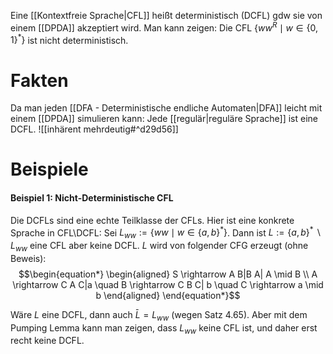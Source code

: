 Eine [[Kontextfreie Sprache|CFL]] heißt deterministisch (DCFL) gdw sie von einem [[DPDA]] akzeptiert wird.
	Man kann zeigen: Die CFL $\left\{w w^R \mid w \in\{0,1\}^*\right\}$ ist nicht deterministisch.


# Fakten
Da man jeden [[DFA - Deterministische endliche Automaten|DFA]] leicht mit einem [[DPDA]] simulieren kann:
	Jede [[regulär|reguläre Sprache]] ist eine DCFL.
![[inhärent mehrdeutig#^d29d56]]



# Beispiele
#### Beispiel 1: Nicht-Deterministische CFL
Die DCFLs sind eine echte Teilklasse der CFLs.
Hier ist eine konkrete Sprache in CFL\\DCFL:
Sei $L_{w w}:=\left\{w w \mid w \in\{a, b\}^*\right\}$.
Dann ist $L:=\{a, b\}^* \backslash L_{w w}$ eine CFL aber keine DCFL.
	$L$ wird von folgender CFG erzeugt (ohne Beweis):
$$\begin{equation*}
\begin{aligned}
S \rightarrow A B|B A| A \mid B \\
A \rightarrow C A C|a \quad B \rightarrow C B C| b \quad C \rightarrow a \mid b
\end{aligned}
\end{equation*}$$

Wäre $L$ eine DCFL, dann auch $\bar{L}=L_{w w}$ (wegen Satz 4.65). Aber mit dem Pumping Lemma kann man zeigen, dass $L_{w w}$ keine CFL ist, und daher erst recht keine DCFL.

